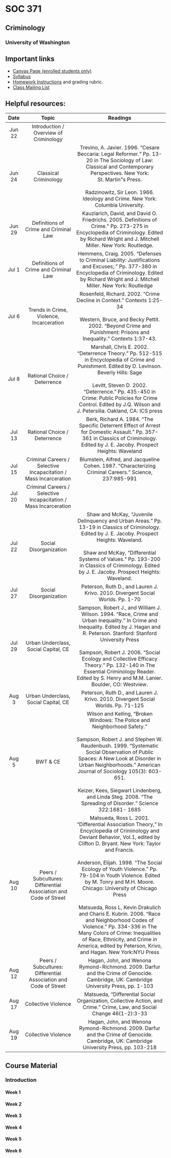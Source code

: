 
# SOC 371

## Criminology

### University of Washington

## Important links

  - [Canvas Page (enrolled students only)](null)
  - [Syllabus](docs/syllabus.html)
  - [Homework Instructions](docs/homework.html) and grading rubric.
  - [Class Mailing List](null)

## Helpful resources:

|  Date  |                              Topic                               |                                                                                                                                                                                                                                                                                                                Readings                                                                                                                                                                                                                                                                                                                 |
| :----: | :--------------------------------------------------------------: | :-------------------------------------------------------------------------------------------------------------------------------------------------------------------------------------------------------------------------------------------------------------------------------------------------------------------------------------------------------------------------------------------------------------------------------------------------------------------------------------------------------------------------------------------------------------------------------------------------------------------------------------: |
| Jun 22 |              Introduction / Overview of Criminology              |                                                                                                                                                                                                                                                                                                                                                                                                                                                                                                                                                                                                                                         |
| Jun 24 |                      Classical Criminology                       |                                                                                                                                                                                      Trevino, A. Javier. 1996. “Cesare Beccaria: Legal Reformer.” Pp. 13-20 in The Sociology of Law: Classical and Contemporary Perspectives. New York: St. Martin"s Press.<br><br>Radzinowitz, Sir Leon. 1966. Ideology and Crime. New York: Columbia University.                                                                                                                                                                                      |
| Jun 29 |              Definitions of Crime and Criminal Law               |                                                                                                                                                                                                                       Kauzlarich, David, and David O. Friedrichs. 2005. Definitions of Crime." Pp. 273-275 in Encyclopedia of Criminology. Edited by Richard Wright and J. Mitchell Miller. New York: Routledge.                                                                                                                                                                                                                        |
| Jul 1  |              Definitions of Crime and Criminal Law               |                                                                                                                                                                                                                  Hemmens, Craig. 2005. “Defenses to Criminal Liability: Justifications and Excuses;.” Pp. 377-380 in Encyclopedia of Criminology. Edited by Richard Wright and J. Mitchell Miller. New York: Routledge                                                                                                                                                                                                                  |
| Jul 6  |             Trends in Crime, Violence, Incarceration             |                                                                                                                                                                                                                     Rosenfeld, Richard. 2002. “Crime Decline in Context.” Contexts 1:25-34<br><br>Western, Bruce, and Becky Pettit. 2002. “Beyond Crime and Punishment: Prisons and Inequality.” Contexts 1:37-43.                                                                                                                                                                                                                      |
| Jul 8  |                   Rational Choice / Deterrence                   |                                                                                                                                                           Marshall, Chris E. 2002. “Deterrence Theory.” Pp. 512-515 in Encyclopedia of Crime and Punishment. Edited by D. Levinson. Beverly Hills: Sage<br><br>Levitt, Steven D. 2002. “Deterrence.” Pp. 435-450 in Crime: Public Policies for Crime Control. Edited by J.Q. Wilson and J. Petersilia. Oakland, CA: ICS press                                                                                                                                                           |
| Jul 13 |                   Rational Choice / Deterrence                   |                                                                                                                                                                                                                            Berk, Richard A. 1984. “The Specific Deterrent Effect of Arrest for Domestic Assault.” Pp. 357-361 in Classics of Criminology. Edited by J. E. Jacoby. Prospect Heights: Waveland                                                                                                                                                                                                                            |
| Jul 15 | Criminal Careers / Selective Incapacitation / Mass Incarceration |                                                                                                                                                                                                                                                                 Blumstein, Alfred, and Jacqueline Cohen. 1987. “Characterizing Criminal Careers.” Science, 237:985-991                                                                                                                                                                                                                                                                  |
| Jul 20 | Criminal Careers / Selective Incapacitation / Mass Incarceration |                                                                                                                                                                                                                                                                                                                                                                                                                                                                                                                                                                                                                                         |
| Jul 22 |                      Social Disorganization                      |                                                                                                                                                                 Shaw and McKay, “Juvenile Delinquency and Urban Areas.” Pp. 13-19 in Classics of Criminology. Edited by J. E. Jacoby. Prospect Heights: Waveland.<br><br>Shaw and McKay, “Differential Systems of Values.” Pp. 193-200 in Classics of Criminology. Edited by J. E. Jacoby. Prospect Heights: Waveland.                                                                                                                                                                  |
| Jul 27 |                      Social Disorganization                      |                                                                                                                                                                                                                                                                             Peterson, Ruth D., and Lauren J. Krivo. 2010. Divergent Social Worlds. Pp. 1-70                                                                                                                                                                                                                                                                             |
| Jul 29 |               Urban Underclass, Social Capital, CE               |                                                                                                                           Sampson, Robert J., and William J. Wilson. 1994. “Race, Crime and Urban Inequality.” In Crime and Inequality. Edited by J. Hagan and R. Peterson. Stanford: Stanford University Press<br><br>Sampson, Robert J. 2006. “Social Ecology and Collective Efficacy Theory.” Pp. 132-140 in The Essential Criminology Reader. Edited by S. Henry and M.M. Lanier. Boulder, CO: Westview.                                                                                                                            |
| Aug 3  |               Urban Underclass, Social Capital, CE               |                                                                                                                                                                                                                                                                            Peterson, Ruth D., and Lauren J. Krivo. 2010. Divergent Social Worlds. Pp. 71-125                                                                                                                                                                                                                                                                            |
| Aug 5  |                             BWT & CE                             |                                                                                                                Wilson and Kelling, “Broken Windows: The Police and Neighborhood Safety.”<br><br>Sampson, Robert J. and Stephen W. Raudenbush. 1999. “Systematic Social Observation of Public Spaces: A New Look at Disorder in Urban Neighborhoods.” American Journal of Sociology 105(3): 603-651.<br><br>Keizer, Kees, Siegwart Lindenberg, and Linda Steg. 2008. “The Spreading of Disorder.” Science 322:1681- 1685                                                                                                                 |
| Aug 10 | Peers / Subcultures: Differential Association and Code of Street | Matsueda, Ross L. 2001. “Differential Association Theory,” In Encyclopedia of Criminology and Deviant Behavior, Vol.1, edited by Clifton D. Bryant. New York: Taylor and Francis.<br><br>Anderson, Elijah. 1998. “The Social Ecology of Youth Violence.” Pp. 79-104 in Youth Violence. Edited by M. Tonry and M.H. Moore. Chicago: University of Chicago Press<br><br>Matsueda, Ross L, Kevin Drakulich and Charis E. Kubrin. 2006. “Race and Neighborhood Codes of Violence.” Pp. 334-336 in The Many Colors of Crime: Inequalities of Race, Ethnicity, and Crime in America, edited by Peterson, Krivo, and Hagan. New York:NYU Press |
| Aug 12 | Peers / Subcultures: Differential Association and Code of Street |                                                                                                                                                                                                                                                  Hagan, John, and Wenona Rymond-Richmond. 2009. Darfur and the Crime of Genocide. Cambridge, UK: Cambridge University Press, pp. 1-103                                                                                                                                                                                                                                                  |
| Aug 17 |                       Collective Violence                        |                                                                                                                                                                                                                                                         Matsueda, “Differential Social Organization, Collective Action, and Crime.” Crime, Law, and Social Change 46(1-2):3-33                                                                                                                                                                                                                                                          |
| Aug 19 |                       Collective Violence                        |                                                                                                                                                                                                                                                 Hagan, John, and Wenona Rymond-Richmond. 2009. Darfur and the Crime of Genocide. Cambridge, UK: Cambridge University Press, pp. 103-218                                                                                                                                                                                                                                                 |

## Course Material

### Introduction

#### Week 1

#### Week 2

#### Week 3

#### Week 4

#### Week 5

#### Week 6
